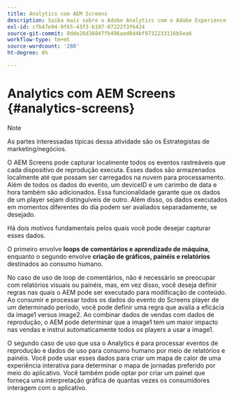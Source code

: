 ```yaml
---
title: Analytics com AEM Screens
description: Saiba mais sobre o Adobe Analytics com o Adobe Experience Manager Screens.
exl-id: cfb47e94-9f65-43f3-b197-07222f3f6424
source-git-commit: 8dde26d36847fb496aed6d4bf9732233116b5ea6
workflow-type: tm+mt
source-wordcount: '288'
ht-degree: 0%

---
```


# Analytics com AEM Screens {#analytics-screens}

>[!NOTE]
>
>As partes interessadas típicas dessa atividade são os Estrategistas de marketing/negócios.

O AEM Screens pode capturar localmente todos os eventos rastreáveis que cada dispositivo de reprodução executa. Esses dados são armazenados localmente até que possam ser carregados na nuvem para processamento. Além de todos os dados do evento, um deviceID e um carimbo de data e hora também são adicionados. Essa funcionalidade garante que os dados de um player sejam distinguíveis de outro. Além disso, os dados executados em momentos diferentes do dia podem ser avaliados separadamente, se desejado.

Há dois motivos fundamentais pelos quais você pode desejar capturar esses dados.

O primeiro envolve **loops de comentários e aprendizado de máquina**, enquanto o segundo envolve **criação de gráficos, painéis e relatórios** destinados ao consumo humano.

No caso de uso de loop de comentários, não é necessário se preocupar com relatórios visuais ou painéis, mas, em vez disso, você deseja definir regras nas quais o AEM pode ser executado para modificação de conteúdo. Ao consumir e processar todos os dados do evento do Screens player de um determinado período, você pode definir uma regra que avalia a eficácia da image1 versus image2. Ao combinar dados de vendas com dados de reprodução, o AEM pode determinar que a image1 tem um maior impacto nas vendas e instrui automaticamente todos os players a usar a image1.

O segundo caso de uso que usa o Analytics é para processar eventos de reprodução e dados de uso para consumo humano por meio de relatórios e painéis.
Você pode usar esses dados para criar um mapa de calor de uma experiência interativa para determinar o mapa de jornadas preferido por meio do aplicativo. Você também pode optar por criar um painel que forneça uma interpretação gráfica de quantas vezes os consumidores interagem com o aplicativo.
